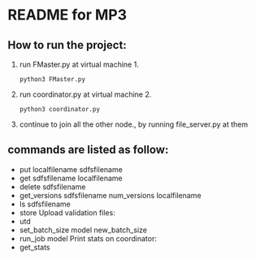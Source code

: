 # README for MP3

## How to run the project:

1. run FMaster.py at virtual machine 1.
     ```
    python3 FMaster.py
   ```
2. run coordinator.py at virtual machine 2.
    ```
   python3 coordinator.py
   ```
3. continue to join all the other node., by running file_server.py at them

## commands are listed as follow:
- put localfilename sdfsfilename
- get sdfsfilename localfilename
- delete sdfsfilename
- get_versions sdfsfilename num_versions localfilename
- ls sdfsfilename
- store
Upload validation files:
- utd
- set_batch_size model new_batch_size
- run_job model
Print stats on coordinator:
- get_stats